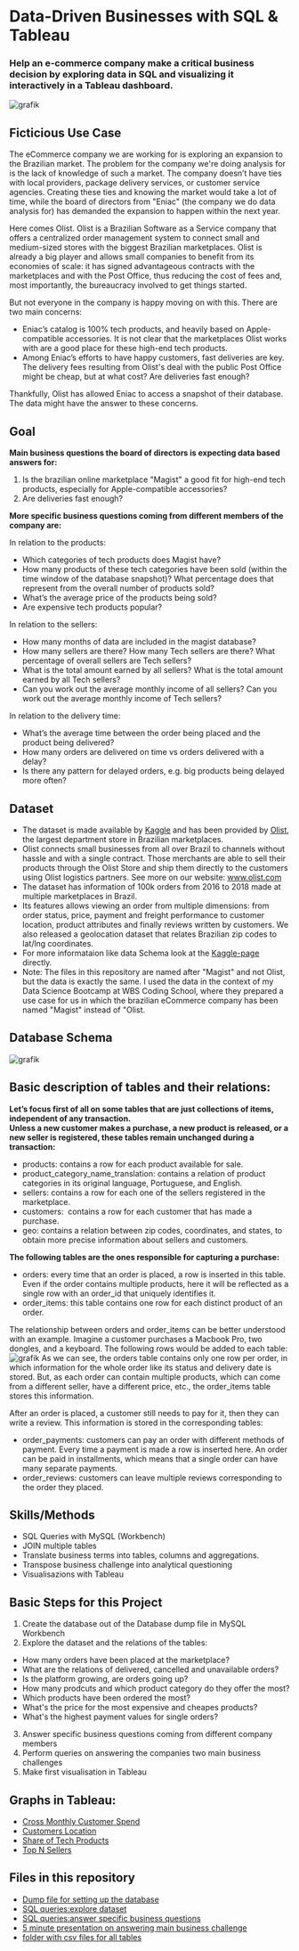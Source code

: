 # Data-Driven Businesses with SQL & Tableau
### Help an e-commerce company make a critical business decision by exploring data in SQL and visualizing it interactively in a Tableau dashboard.

![grafik](../main/picture_repository.png)
 
## Ficticious Use Case
The eCommerce company  we are working for is exploring an expansion to the Brazilian market. The problem for the company we're doing analysis for is the lack of knowledge of such a market. The company doesn’t have ties with local providers, package delivery services, or customer service agencies. Creating these ties and knowing the market would take a lot of time, while the board of directors from "Eniac" (the company we do data analysis for) has demanded the expansion to happen within the next year.

Here comes Olist. Olist is a Brazilian Software as a Service company that offers a centralized order management system to connect small and medium-sized stores with the biggest Brazilian marketplaces. Olist is already a big player and allows small companies to benefit from its economies of scale: it has signed advantageous contracts with the marketplaces and with the Post Office, thus reducing the cost of fees and, most importantly, the bureaucracy involved to get things started.

But not everyone in the company is happy moving on with this. There are two main concerns:
- Eniac’s catalog is 100% tech products, and heavily based on Apple-compatible accessories. It is not clear that the marketplaces Olist works with are a good place for these high-end tech products.
- Among Eniac’s efforts to have happy customers, fast deliveries are key. The delivery fees resulting from Olist's deal with the public Post Office might be cheap, but at what cost? Are deliveries fast enough? 

Thankfully, Olist has allowed Eniac to access a snapshot of their database. The data might have the answer to these concerns.  

## Goal
**Main business questions the board of directors is expecting data based answers for:**   
1. Is the brazilian online marketplace "Magist" a good fit for high-end tech products, especially for Apple-compatible accessories? 
2. Are deliveries fast enough?

**More specific business questions coming from different members of the company are:**  

In relation to the products:
- Which categories of tech products does Magist have?
- How many products of these tech categories have been sold (within the time window of the database snapshot)? What percentage does that represent from the overall number of products sold?
- What’s the average price of the products being sold?
- Are expensive tech products popular?

In relation to the sellers:
- How many months of data are included in the magist database?
- How many sellers are there? How many Tech sellers are there? What percentage of overall sellers are Tech sellers?
- What is the total amount earned by all sellers? What is the total amount earned by all Tech sellers?
- Can you work out the average monthly income of all sellers? Can you work out the average monthly income of Tech sellers?

In relation to the delivery time:
- What’s the average time between the order being placed and the product being delivered?
- How many orders are delivered on time vs orders delivered with a delay?
- Is there any pattern for delayed orders, e.g. big products being delayed more often?

## Dataset
- The dataset is made available by [Kaggle](https://www.kaggle.com/datasets/olistbr/brazilian-ecommerce) and has been provided by [Olist](https://olist.com/pt-br/), the largest department store in Brazilian marketplaces. 
- Olist connects small businesses from all over Brazil to channels without hassle and with a single contract. Those merchants are able to sell their products through the Olist Store and ship them directly to the customers using Olist logistics partners. See more on our website: www.olist.com
- The dataset has information of 100k orders from 2016 to 2018 made at multiple marketplaces in Brazil. 
- Its features allows viewing an order from multiple dimensions: from order status, price, payment and freight performance to customer location, product attributes and finally reviews written by customers. We also released a geolocation dataset that relates Brazilian zip codes to lat/lng coordinates. 
- For more informataion like data Schema look at the [Kaggle-page](https://www.kaggle.com/datasets/olistbr/brazilian-ecommerce) directly.
- Note: The files in this repository are named after "Magist" and not Olist, but the data is exactly the same. I used the data in the context of my Data Science Bootcamp at WBS Coding School, where they prepared a use case for us in which the brazilian eCommerce company has been named "Magist" instead of "Olist.

## Database Schema

![grafik](../main/Schema.png)

## Basic description of tables and their relations:  

**Let’s focus first of all on some tables that are just collections of items, independent of any transaction.  
Unless a new customer makes a purchase, a new product is released, or a new seller is registered, these tables remain unchanged during a transaction:**
- products: contains a row for each product available for sale.
- product_category_name_translation: contains a relation of product categories in its original language, Portuguese, and English.
 - sellers: contains a row for each one of the sellers registered in the marketplace.
 - customers:  contains a row for each customer that has made a purchase.
 - geo: contains a relation between zip codes, coordinates, and states, to obtain more precise information about sellers and customers.
 
**The following tables are the ones responsible for capturing a purchase:**
- orders: every time that an order is placed, a row is inserted in this table. Even if the order contains multiple products, here it will be reflected as a single row with an order_id that uniquely identifies it.
- order_items: this table contains one row for each distinct product of an order.

The relationship between orders and order_items can be better understood with an example. Imagine a customer purchases a Macbook Pro, two dongles, and a keyboard. The following rows would be added to each table:
![grafik](https://user-images.githubusercontent.com/100354393/208524075-64983ff3-b529-490f-9886-3c0bffd09c42.png)
As we can see, the orders table contains only one row per order, in which information for the whole order like its status and delivery date is stored. But, as each order can contain multiple products, which can come from a different seller, have a different price, etc., the order_items table stores this information.

After an order is placed, a customer still needs to pay for it, then they can write a review. This information is stored in the corresponding tables:
- order_payments: customers can pay an order with different methods of payment. Every time a payment is made a row is inserted here. An order can be paid in installments, which means that a single order can have many separate payments.
- order_reviews: customers can leave multiple reviews corresponding to the order they placed.

## Skills/Methods
- SQL Queries with MySQL (Workbench)  
- JOIN multiple tables 
- Translate business terms into tables, columns and aggregations.
- Transpose business challenge into analytical questioning
- Visualisazions with Tableau

## Basic Steps for this Project
1. Create the database out of the Database dump file in MySQL Workbench
2. Explore the dataset and the relations of the tables:    
  - How many orders have been placed at the marketplace? 
  - What are the relations of delivered, cancelled and unavailable orders? 
  - Is the platform growing, are orders going up? 
  - How many prodcuts and which product category do they offer the most?
  - Which products have been ordered the most?
  - What's the price for the most expensive and cheapes products? 
  - What's the highest payment values for single orders? 
3. Answer specific business questions coming from different company members
4. Perform queries on answering the companies two main business challenges
5. Make first visualisation in Tableau 

## Graphs in Tableau: 
- [Cross Monthly Customer Spend](https://public.tableau.com/views/CrossMonthlyCustomerSpenddelivered/CrossMonthlySpend?:language=de-DE&publish=yes&:display_count=n&:origin=viz_share_link)
- [Customers Location](https://public.tableau.com/shared/PFYF8TS3W?:display_count=n&:origin=viz_share_link)
- [Share of Tech Products](https://public.tableau.com/views/ShareofTechProducts/ShareofTechProducts?:language=de-DE&publish=yes&:display_count=n&:origin=viz_share_link)
- [Top N Sellers](https://public.tableau.com/shared/57KMW89GB?:display_count=n&:origin=viz_share_link)

## Files in this repository
- [Dump file for setting up the database](../main/magist_dump.sql)
- [SQL queries:explore dataset](../main/explore_dataset.sql)
- [SQL queries:answer specific business questions](../main/business_questions.sql)
- [5 minute presentation on answering main business challenge](../main/magist_presentation.odp)
- [folder with csv files for all tables](../main/csv_files)
